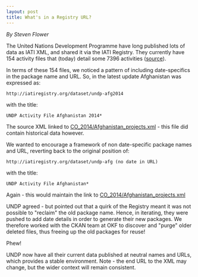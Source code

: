 ```yaml
---
layout: post
title: What's in a Registry URL?
---
```


*By Steven Flower*

The United Nations Development Programme have long published lots of data as IATI XML, and shared it via the IATI Registry.  They currently have 154 activity files that (today) detail some 7396 activities ([source](http://iati.github.io/IATI-Dashboard/publisher/undp.html)).

In terms of these 154 files, we noticed a pattern of including date-specifics in the package name and URL.  So, in the latest update Afghanistan was expressed as:

    http://iatiregistry.org/dataset/undp-afg2014

with the title:

    UNDP Activity File Afghanistan 2014*

The source XML linked to [CO_2014/Afghanistan_projects.xml](http://www.undp.org/content/dam/undp/documents/iati_xml/CO_2014/Afghanistan_projects.xml) - this file did contain historical data however.

We wanted to encourage a framework of non date-specific package names and URL, reverting back to the original position of:

    http://iatiregistry.org/dataset/undp-afg (no date in URL)

with the title:

    UNDP Activity File Afghanistan*

Again - this would maintain the link to [CO_2014/Afghanistan_projects.xml](http://www.undp.org/content/dam/undp/documents/iati_xml/CO_2014/Afghanistan_projects.xml) 

UNDP agreed - but pointed out that a quirk of the Registry meant it was not possible to "reclaim" the old package name.  Hence, in iterating, they were pushed to add date details in order to generate their new packages.  We therefore worked with the CKAN team at OKF to discover and "purge" older deleted files, thus freeing up the old packages for reuse!  

Phew!

UNDP now have all their current data published at neutral names and URLs, which provides a stable environment.  Note - the end URL to the XML may change, but the wider context will remain consistent.
